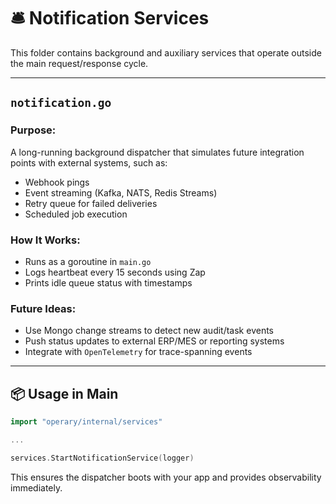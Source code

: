 
# 🛎️ Notification Services

This folder contains background and auxiliary services that operate outside the main request/response cycle.

---

## `notification.go`

### Purpose:
A long-running background dispatcher that simulates future integration points with external systems, such as:

- Webhook pings
- Event streaming (Kafka, NATS, Redis Streams)
- Retry queue for failed deliveries
- Scheduled job execution

### How It Works:
- Runs as a goroutine in `main.go`
- Logs heartbeat every 15 seconds using Zap
- Prints idle queue status with timestamps

### Future Ideas:
- Use Mongo change streams to detect new audit/task events
- Push status updates to external ERP/MES or reporting systems
- Integrate with `OpenTelemetry` for trace-spanning events

---

## 📦 Usage in Main

```go
import "operary/internal/services"

...

services.StartNotificationService(logger)
```

This ensures the dispatcher boots with your app and provides observability immediately.
